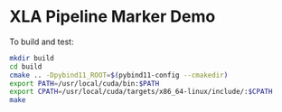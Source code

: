 # XLA Pipeline Marker Demo

To build and test:
~~~bash
mkdir build
cd build
cmake .. -Dpybind11_ROOT=$(pybind11-config --cmakedir)
export PATH=/usr/local/cuda/bin:$PATH
export CPATH=/usr/local/cuda/targets/x86_64-linux/include/:$CPATH
make
~~~
